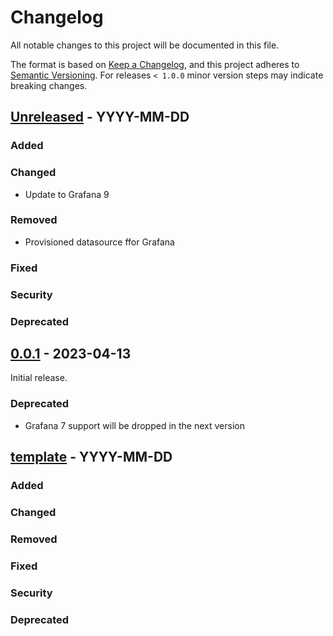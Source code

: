 # Changelog

All notable changes to this project will be documented in this file.

The format is based on [Keep a Changelog](https://keepachangelog.com/en/1.0.0/),
and this project adheres to [Semantic Versioning](https://semver.org/spec/v2.0.0.html).
For releases `< 1.0.0` minor version steps may indicate breaking changes.

## [Unreleased] - YYYY-MM-DD

### Added

### Changed

- Update to Grafana 9

### Removed

- Provisioned datasource ffor Grafana

### Fixed

### Security

### Deprecated

## [0.0.1] - 2023-04-13

Initial release.

### Deprecated

- Grafana 7 support will be dropped in the next version

## [template] - YYYY-MM-DD

### Added

### Changed

### Removed

### Fixed

### Security

### Deprecated

[Unreleased]: https://github.com/tum-gis/tum-gis-iot-stack-basic/compare/0.0.1...HEAD
[0.0.1]: https://github.com/tum-gis/tum-gis-iot-stack-basic/releases/tag/0.0.1
[template]: https://keepachangelog.com/en/1.0.0/
